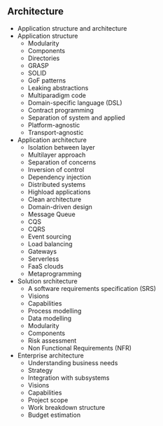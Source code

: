 ## Architecture

- Application structure and architecture
- Application structure
  - Modularity
  - Components
  - Directories
  - GRASP
  - SOLID
  - GoF patterns
  - Leaking abstractions
  - Multiparadigm code
  - Domain-specific language (DSL)
  - Contract programming
  - Separation of system and applied
  - Platform-agnostic
  - Transport-agnostic
- Application architecture
  - Isolation between layer
  - Multilayer approach
  - Separation of concerns
  - Inversion of control
  - Dependency injection
  - Distributed systems
  - Highload applications
  - Clean architecture
  - Domain-driven design
  - Message Queue
  - CQS
  - CQRS
  - Event sourcing
  - Load balancing
  - Gateways
  - Serverless
  - FaaS clouds
  - Metaprogramming
- Solution srchitecture
  - A software requirements specification (SRS)
  - Visions
  - Capabilities
  - Process modelling
  - Data modelling
  - Modularity
  - Components
  - Risk assessment
  - Non Functional Requirements (NFR)
- Enterprise architecture
  - Understanding business needs
  - Strategy
  - Integration with subsystems
  - Visions
  - Capabilities
  - Project scope
  - Work breakdown structure
  - Budget estimation
